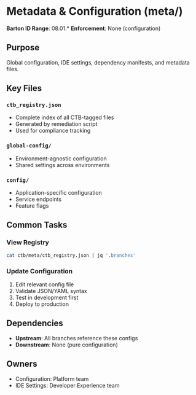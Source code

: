 # Metadata & Configuration (meta/)

**Barton ID Range**: 08.01.*
**Enforcement**: None (configuration)

## Purpose
Global configuration, IDE settings, dependency manifests, and metadata files.

## Key Files

### `ctb_registry.json`
- Complete index of all CTB-tagged files
- Generated by remediation script
- Used for compliance tracking

### `global-config/`
- Environment-agnostic configuration
- Shared settings across environments

### `config/`
- Application-specific configuration
- Service endpoints
- Feature flags

## Common Tasks

### View Registry
```bash
cat ctb/meta/ctb_registry.json | jq '.branches'
```

### Update Configuration
1. Edit relevant config file
2. Validate JSON/YAML syntax
3. Test in development first
4. Deploy to production

## Dependencies
- **Upstream**: All branches reference these configs
- **Downstream**: None (pure configuration)

## Owners
- Configuration: Platform team
- IDE Settings: Developer Experience team
